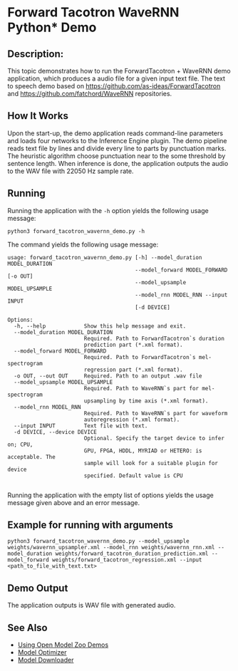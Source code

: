 # Forward Tacotron WaveRNN Python* Demo

## Description:
This topic demonstrates how to run the ForwardTacotron + WaveRNN demo application, which produces a audio file for a given input text file.
The text to speech demo based on https://github.com/as-ideas/ForwardTacotron and https://github.com/fatchord/WaveRNN repositories.

## How It Works

Upon the start-up, the demo application reads command-line parameters and loads four networks to the
Inference Engine plugin. The demo pipeline reads text file by lines and divide every line to parts by punctuation marks.
The heuristic algorithm choose punctuation near to the some threshold by sentence length.
When inference is done, the application outputs the audio to the WAV file with 22050 Hz sample rate.

## Running

Running the application with the `-h` option yields the following usage message:

```
python3 forward_tacotron_wavernn_demo.py -h
```

The command yields the following usage message:

```
usage: forward_tacotron_wavernn_demo.py [-h] --model_duration MODEL_DURATION
                                        --model_forward MODEL_FORWARD [-o OUT]
                                        --model_upsample MODEL_UPSAMPLE
                                        --model_rnn MODEL_RNN --input INPUT
                                        [-d DEVICE]

Options:
  -h, --help            Show this help message and exit.
  --model_duration MODEL_DURATION
                        Required. Path to ForwardTacotron`s duration
                        prediction part (*.xml format).
  --model_forward MODEL_FORWARD
                        Required. Path to ForwardTacotron`s mel-spectrogram
                        regression part (*.xml format).
  -o OUT, --out OUT     Required. Path to an output .wav file
  --model_upsample MODEL_UPSAMPLE
                        Required. Path to WaveRNN`s part for mel-spectrogram
                        upsampling by time axis (*.xml format).
  --model_rnn MODEL_RNN
                        Required. Path to WaveRNN`s part for waveform
                        autoregression (*.xml format).
  --input INPUT         Text file with text.
  -d DEVICE, --device DEVICE
                        Optional. Specify the target device to infer on; CPU,
                        GPU, FPGA, HDDL, MYRIAD or HETERO: is acceptable. The
                        sample will look for a suitable plugin for device
                        specified. Default value is CPU


```

Running the application with the empty list of options yields the usage message given above and an error message.

## Example for running with arguments
```
python3 forward_tacotron_wavernn_demo.py --model_upsample weights/wavernn_upsampler.xml --model_rnn weights/wavernn_rnn.xml --model_duration weights/forward_tacotron_duration_prediction.xml --model_forward weights/forward_tacotron_regression.xml --input <path_to_file_with_text.txt>
```

## Demo Output

The application outputs is WAV file with generated audio.

## See Also

* [Using Open Model Zoo Demos](../../README.md)
* [Model Optimizer](https://docs.openvinotoolkit.org/latest/_docs_MO_DG_Deep_Learning_Model_Optimizer_DevGuide.html)
* [Model Downloader](../../../tools/downloader/README.md)
